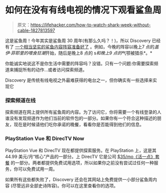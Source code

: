 # 如何在没有有线电视的情况下观看鲨鱼周

> 原文：<https://lifehacker.com/how-to-watch-shark-week-without-cable-1827813597>

这是鲨鱼周！今年其实是鲨鱼周 30 周年(有那么久吗？！)，所以 Discovery 已经有了 [一个相当坚实的鲨鱼内容阵容准备好了](https://www.discovery.com/tv-shows/shark-week/about) 。例如，今晚的阵容以晚上7 点的*盖伊·菲耶里的喂食狂潮*开始，随后是晚上8 点的 s*和晚上9 点的*气颚被猎杀*。*



你能诚实地说这不是你生活中需要的阵容吗？没错。只有一个问题:你需要探索频道来捕捉所有的动作…或者访问探索频道。

Discovery 是传统有线电视之外最难获得的电台之一，但你确实有一些选择来实现它

### 探索频道在线

探索频道在网上提供所有鲨鱼周的内容。为了访问它，你将需要一个有线登录的人谁没有发现频道作为他们当前的软件包的一部分。如果你有一个符合这种描述的朋友，现在是时候请他们吃你承诺的晚餐，看看你是否能得到他们的信息。

### PlayStation Vue 和 DirecTV Now

PlayStation Vue 和 DirecTV 现在都提供探索服务。在 PlayStation 上，这是其 44.99 美元/月“核心”产品的一部分。上 DirecTV 它是公司 [$35/mo《活一点》套餐](https://www.directvdeals.com/directv-now/channels/) 的一部分。两者都提供免费试用选项，所以如果你之前没有尝试过任何一种服务，你可以免费试用一周。

如果所有这些都失败了，Discovery 还会在其网站上免费提供一小部分鲨鱼周内容 (尽管远非全部史诗阵容)。你可以在这里查看你的选项。